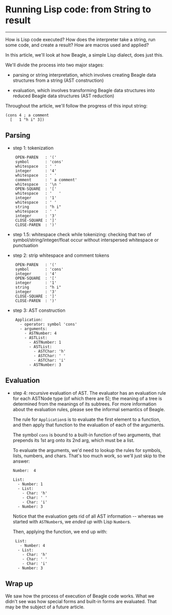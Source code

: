 # Running Lisp code:  from String to result #
---------

How is Lisp code executed?  How does the interpreter take a string,
run some code, and create a result?  How are macros used and applied?

In this article, we'll look at how Beagle, a simple Lisp dialect,
does just this.

We'll divide the process into two major stages:

 - parsing or string interpretation, which involves creating Beagle
   data structures from a string (AST construction)

 - evaluation, which involves transforming Beagle data structures
   into reduced Beagle data structures (AST reduction)

Throughout the article, we'll follow the progress of this input string:

    (cons 4 ; a comment
      [   1 "h i" 3])


## Parsing ##

 - step 1: tokenization

        OPEN-PAREN   : '('
        symbol       : 'cons'
        whitespace   : ' '
        integer      : '4'
        whitespace   : ' '
        comment      : ' a comment'
        whitespace   : '\n '
        OPEN-SQUARE  : '['
        whitespace   : '   '
        integer      : '1'
        whitespace   : ' '
        string       : "h i"
        whitespace   : ' '
        integer      : '3'
        CLOSE-SQUARE : ']'
        CLOSE-PAREN  : ')'

 - step 1.5:  whitespace check while tokenizing:  checking that two
   of symbol/string/integer/float occur without interspersed 
   whitespace or punctuation

 - step 2:  strip whitespace and comment tokens

        OPEN-PAREN   : '('
        symbol       : 'cons'
        integer      : '4'
        OPEN-SQUARE  : '['
        integer      : '1'
        string       : "h i"
        integer      : '3'
        CLOSE-SQUARE : ']'
        CLOSE-PAREN  : ')'

 - step 3:  AST construction

        Application:
          - operator: symbol 'cons'
          - arguments:
            - ASTNumber: 4
            - ASTList:
              - ASTNumber: 1
              - ASTList:
                - ASTChar: 'h'
                - ASTChar: ' '
                - ASTChar: 'i'
              - ASTNumber: 3

## Evaluation ##

 - step 4:  recursive evaluation of AST.  The evaluator has an evaluation
   rule for each ASTNode type (of which there are 5); the meaning of a tree
   is determined from the meanings of its subtrees.  For more information
   about the evaluation rules, please see the informal semantics of Beagle.
   
   The rule for `Application`s is to evaluate the first element to a function,
   and then apply that function to the evaluation of each of the arguments.
   
   The symbol `cons` is bound to a built-in function of two arguments, that 
   prepends its 1st arg onto its 2nd arg, which must be a list. 
   
   To evaluate the arguments, we'd need to lookup the rules for symbols, lists,
   numbers, and chars.  That's too much work, so we'll just skip to the answer:
   
       Number:  4
       
       List:
         - Number: 1
         - List:
           - Char: 'h'
           - Char: ' '
           - Char: 'i'
         - Number: 3
         
   Notice that the evaluation gets rid of all AST information -- whereas we 
   started with `ASTNumber`s, we *ended up* with Lisp `Number`s.
   
   Then, applying the function, we end up with:

        List:
          - Number: 4
         - List:
           - Char: 'h'
           - Char: ' '
           - Char: 'i'
         - Number: 3


## Wrap up ##

We saw how the process of execution of Beagle code works.  What we didn't see
was how special forms and built-in forms are evaluated.  That may be the subject
of a future article.

        
          